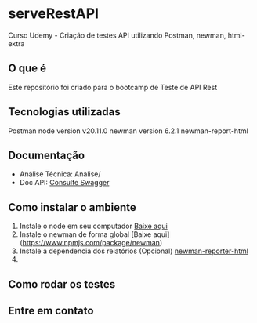 # serveRestAPI
Curso Udemy - Criação de testes API utilizando Postman, newman, html-extra

## O que é
Este repositório foi criado para o bootcamp de Teste de API Rest

## Tecnologias utilizadas
Postman 
node version v20.11.0
newman version 6.2.1
newman-report-html

## Documentação
- Análise Técnica: Analise/
- Doc API: [Consulte Swagger](https://serverest.dev/)

## Como instalar o ambiente
1. Instale o node em seu computador [Baixe aqui](https://nodejs.org/en/download/package-manager)
2. Instale o newman de forma global [Baixe aqui] (https://www.npmjs.com/package/newman)
3. Instale a dependencia dos relatórios (Opcional) [newman-reporter-html](https://www.npmjs.com/package/newman-reporter-html) 
4. 
## Como rodar os testes
## Entre em contato
